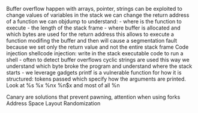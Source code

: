 Buffer overflow
	happen with arrays, pointer, strings
	can be exploited to change values of variables in the stack
	we can change the return address of a function
		we can objdump to understand:
		- where is the function to execute
		- the length of the stack frame
		- where buffer is allocated and which bytes are used for the return address
	this allows to execute a function modifing the buffer and then will cause a segmentation fault because we set only the return value and not the entire stack frame
Code injection
	shellcode injection: write in the stack executable code to run a shell
		- often to detect buffer overflows cyclic strings are used this way we understand which byte broke the program and understand where the stack starts
		- we leverage gadgets
	printf is a vulnerable function for how it is structured: tokens passed which specify how the arguments are printed. Look at %s %x %nx %n$x and most of all %n
	
Canary are solutions that prevent pawning, attention when using forks
Address Space Layout Randomization
